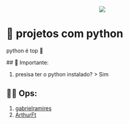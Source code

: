 </p>
<p align="center">
<a href="https://www.python.org"><img src="https://www.alura.com.br/artigos/assets/python-origem/gif-1.gif"></a>
</p>
<p align="center">

<h1 aling="center">
🐍 projetos com python
</h1>
<p aling="center">
python é top 🤠
</p>
## 👾 Importante:

1. presisa ter o python instalado? > Sim

## 👨‍💻 Ops:

1. [gabrielramires](https://github.com/gabrielramires)
2. [ArthurFt](https://github.com/ArthurFt)

